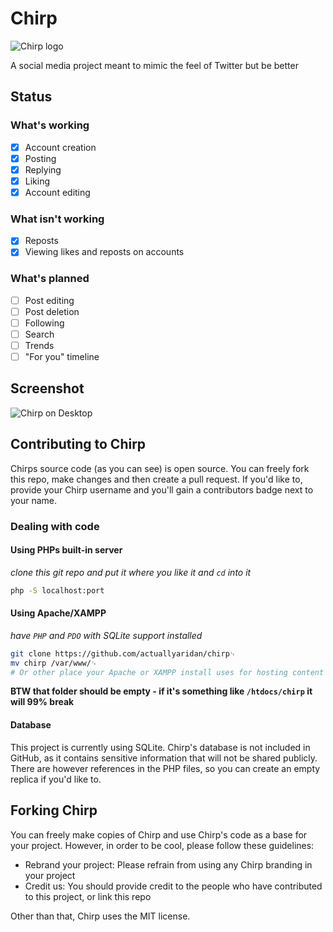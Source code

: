 # Chirp

![Chirp logo](/src/images/users/chirp/banner.png)

A social media project meant to mimic the feel of Twitter but be better

## Status

### What's working
- [x] Account creation
- [x] Posting
- [x] Replying
- [x] Liking
- [x] Account editing

### What isn't working
- [x] Reposts
- [x] Viewing likes and reposts on accounts

### What's planned
- [ ] Post editing
- [ ] Post deletion
- [ ] Following
- [ ] Search
- [ ] Trends
- [ ] "For you" timeline

## Screenshot

![Chirp on Desktop](/src/images/screenshots/chirpDesktop.png)


## Contributing to Chirp
Chirps source code (as you can see) is open source. You can freely fork this repo, make changes and then create a pull request.
If you'd like to, provide your Chirp username and you'll gain a contributors badge next to your name.

### Dealing with code

#### Using PHPs built-in server

_clone this git repo and put it where you like it and `cd` into it_

```sh
php -S localhost:port
```

#### Using Apache/XAMPP

_have `PHP` and `PDO` with SQLite support installed_

```sh
git clone https://github.com/actuallyaridan/chirp␊
mv chirp /var/www/␊
# Or other place your Apache or XAMPP install uses for hosting content
```

**BTW that folder should be empty - if it's something like `/htdocs/chirp` it will 99% break**

#### Database

This project is currently using SQLite. Chirp's database is not included in GitHub, as it contains sensitive information that will not be shared publicly. There are however references in the PHP files, so you can create an empty replica if you'd like to.

## Forking Chirp

You can freely make copies of Chirp and use Chirp's code as a base for your project. However, in order to be cool, please follow these guidelines:
- Rebrand your project: Please refrain from using any Chirp branding in your project
- Credit us: You should provide credit to the people who have contributed to this project, or link this repo

Other than that, Chirp uses the MIT license.

